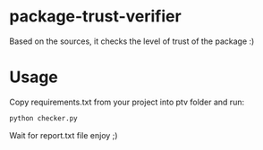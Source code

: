 # package-trust-verifier
Based on the sources, it checks the level of trust of the package :)

# Usage
Copy requirements.txt from your project into ptv folder and run:
```bash
python checker.py
```
Wait for report.txt file enjoy ;)

